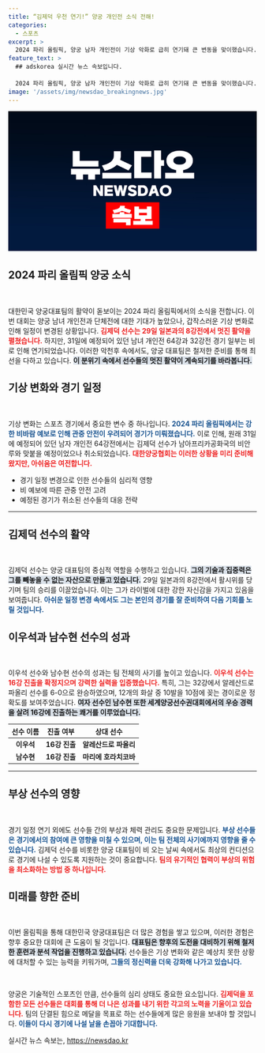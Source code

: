 ```yaml
---
title: “김제덕 우천 연기!” 양궁 개인전 소식 전해!
categories:
  - 스포츠
excerpt: >
  2024 파리 올림픽, 양궁 남자 개인전이 기상 악화로 급히 연기돼 큰 변동을 맞이했습니다. 김제덕의 경기 역시 취소돼 아쉬움이 크지만, 다른 선수들의 성과는 주목받고 있습니다. 비바람 속에서도 새로운 챔피언이 탄생할까요?
feature_text: >
  ## adskorea 실시간 뉴스 속보입니다.

  2024 파리 올림픽, 양궁 남자 개인전이 기상 악화로 급히 연기돼 큰 변동을 맞이했습니다. 김제덕의 경기 역시 취소돼 아쉬움이 크지만, 다른 선수들의 성과는 주목받고 있습니다. 비바람 속에서도 새로운 챔피언이 탄생할까요?
image: '/assets/img/newsdao_breakingnews.jpg'
---
```


<p><img src="/assets/img/newsdao_breakingnews.jpg" alt="adskorea 속보" /></p>

<h2 data-ke-size="size26">2024 파리 올림픽 양궁 소식</h2>

<p data-ke-size="size16">&nbsp;</p>

<p>대한민국 양궁대표팀의 활약이 돋보이는 2024 파리 올림픽에서의 소식을 전합니다. 이번 대회는 양궁 남녀 개인전과 단체전에 대한 기대가 높았으나, 갑작스러운 기상 변화로 인해 일정이 변경된 상황입니다. <b><span style="color: #ee2323;">김제덕 선수는 29일 일본과의 8강전에서 멋진 활약을 펼쳤습니다.</span></b> 하지만, 31일에 예정되어 있던 남녀 개인전 64강과 32강전 경기 일부는 비로 인해 연기되었습니다. 이러한 악천후 속에서도, 양궁 대표팀은 철저한 준비를 통해 최선을 다하고 있습니다. <b><span style="background-color: #21538527;">이 분위기 속에서 선수들의 멋진 활약이 계속되기를 바라봅니다.</span></b></p>

<h2 data-ke-size="size26">기상 변화와 경기 일정</h2>

<p data-ke-size="size16">&nbsp;</p>

<p>기상 변화는 스포츠 경기에서 중요한 변수 중 하나입니다. <b><span style="color: #1a5490;">2024 파리 올림픽에서는 강한 비바람 예보로 인해 관중 안전이 우려되어 경기가 미뤄졌습니다.</span></b> 이로 인해, 원래 31일에 예정되어 있던 남자 개인전 64강전에서는 김제덕 선수가 남아프리카공화국의 비안 루와 맞붙을 예정이었으나 취소되었습니다. <b><span style="color: #ee2323;">대한양궁협회는 이러한 상황을 미리 준비해왔지만, 아쉬움은 여전합니다.</span></b></p>

<ul>
    <li>경기 일정 변경으로 인한 선수들의 심리적 영향</li>
    <li>비 예보에 따른 관중 안전 고려</li>
    <li>예정된 경기가 취소된 선수들의 대응 전략</li>
</ul>

<hr>

<h2 data-ke-size="size26">김제덕 선수의 활약</h2>

<p data-ke-size="size16">&nbsp;</p>

<p>김제덕 선수는 양궁 대표팀의 중심적 역할을 수행하고 있습니다. <b><span style="background-color: #21538527;">그의 기술과 집중력은 그를 빼놓을 수 없는 자산으로 만들고 있습니다.</span></b> 29일 일본과의 8강전에서 활시위를 당기며 팀의 승리를 이끌었습니다. 이는 그가 라이벌에 대한 강한 자신감을 가지고 있음을 보여줍니다. <b><span style="color: #1a5490;">아쉬운 일정 변경 속에서도 그는 본인의 경기를 잘 준비하여 다음 기회를 노릴 것입니다.</span></b></p>

<h2 data-ke-size="size26">이우석과 남수현 선수의 성과</h2>

<p data-ke-size="size16">&nbsp;</p>

<p>이우석 선수와 남수현 선수의 성과는 팀 전체의 사기를 높이고 있습니다. <b><span style="color: #ee2323;">이우석 선수는 16강 진출을 확정지으며 강력한 실력을 입증했습니다.</span></b> 특히, 그는 32강에서 알레산드로 파올리 선수를 6-0으로 완승하였으며, 12개의 화살 중 10발을 10점에 꽂는 경이로운 정확도를 보여주었습니다. <b><span style="background-color: #21538527;">여자 선수인 남수현 또한 세계양궁선수권대회에서의 우승 경력을 살려 16강에 진출하는 쾌거를 이루었습니다.</span></b></p>

<table>
    <thead>
        <tr>
            <th>선수 이름</th>
            <th>진출 여부</th>
            <th>상대 선수</th>
        </tr>
    </thead>
    <tbody>
        <tr>
            <td style="text-align: center; height: 17px;"><b>이우석</b></td>
            <td style="text-align: center; height: 17px;"><b>16강 진출</b></td>
            <td style="text-align: center; height: 17px;"><b>알레산드로 파올리</b></td>
        </tr>
        <tr>
            <td style="text-align: center; height: 17px;"><b>남수현</b></td>
            <td style="text-align: center; height: 17px;"><b>16강 진출</b></td>
            <td style="text-align: center; height: 17px;"><b>마리에 호라치코바</b></td>
        </tr>
    </tbody>
</table>

<hr>

<h2 data-ke-size="size26">부상 선수의 영향</h2>

<p data-ke-size="size16">&nbsp;</p>

<p>경기 일정 연기 외에도 선수들 간의 부상과 체력 관리도 중요한 문제입니다. <b><span style="color: #1a5490;">부상 선수들은 경기에서의 참여에 큰 영향을 미칠 수 있으며, 이는 팀 전체의 사기에까지 영향을 줄 수 있습니다.</span></b> 김제덕 선수를 비롯한 양궁 대표팀이 비 오는 날씨 속에서도 최상의 컨디션으로 경기에 나설 수 있도록 지원하는 것이 중요합니다. <b><span style="color: #ee2323;">팀의 유기적인 협력이 부상의 위험을 최소화하는 방법 중 하나입니다.</span></b></p>

<h2 data-ke-size="size26">미래를 향한 준비</h2>

<p data-ke-size="size16">&nbsp;</p>

<p>이번 올림픽을 통해 대한민국 양궁대표팀은 더 많은 경험을 쌓고 있으며, 이러한 경험은 향후 중요한 대회에 큰 도움이 될 것입니다. <b><span style="background-color: #21538527;">대표팀은 향후의 도전을 대비하기 위해 철저한 훈련과 분석 작업을 진행하고 있습니다.</span></b> 선수들은 기상 변화와 같은 예상치 못한 상황에 대처할 수 있는 능력을 키워가며, <b><span style="color: #1a5490;">그들의 정신력을 더욱 강화해 나가고 있습니다.</span></b></p>

<p data-ke-size="size16">&nbsp;</p>

<p>양궁은 기술적인 스포츠인 만큼, 선수들의 심리 상태도 중요한 요소입니다. <b><span style="color: #ee2323;">김제덕을 포함한 모든 선수들은 대회를 통해 더 나은 성과를 내기 위한 각고의 노력을 기울이고 있습니다.</span></b> 팀의 단결된 힘으로 메달을 목표로 하는 선수들에게 많은 응원을 보내야 할 것입니다. <b><span style="color: #1a5490;">이들이 다시 경기에 나설 날을 손꼽아 기대합니다.</span></b></p>
실시간 뉴스 속보는, <a href="https://newsdao.kr" rel="dofollow">https://newsdao.kr</a>


